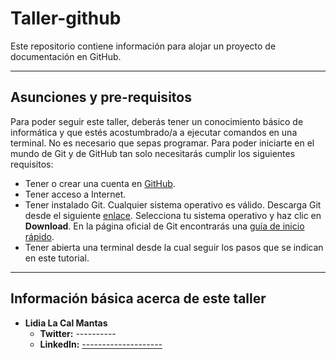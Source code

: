 # Taller-github

Este repositorio contiene información para alojar un proyecto de documentación en GitHub.

---

## Asunciones y pre-requisitos

Para poder seguir este taller, deberás tener un conocimiento básico de informática y que estés acostumbrado/a a ejecutar comandos en una terminal. No es necesario que sepas programar. Para poder iniciarte en el mundo de Git y de GitHub tan solo necesitarás cumplir los siguientes requisitos:

- Tener o crear una cuenta en [GitHub](https://github.com).
- Tener acceso a Internet.
- Tener instalado Git. Cualquier sistema operativo es válido. Descarga Git desde el siguiente [enlace](https://git-scm.com/downloads). Selecciona tu sistema operativo y haz clic en **Download**. En la página oficial de Git encontrarás una [guía de inicio rápido](https://git-scm.com/doc).
- Tener abierta una terminal desde la cual seguir los pasos que se indican en este tutorial.

---

## Información básica acerca de este taller

- **Lidia La Cal Mantas**
  - **Twitter:** ----------
  - **LinkedIn:** [--------------------](#)
